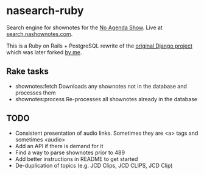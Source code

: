 # nasearch-ruby

Search engine for shownotes for the [No Agenda Show](http://www.noagendashow.com/). Live at [search.nashownotes.com](http://search.nashownotes.com).

This is a Ruby on Rails + PostgreSQL rewrite of the
[original Django project](https://github.com/lifenoodles/nasearch)
which was later forked [by me](https://github.com/mcclymont/nasearch).

Rake tasks
-----------
+ shownotes:fetch Downloads any shownotes not in the database and processes them
+ shownotes:process Re-processes all shownotes already in the database

TODO
-----------
+ Consistent presentation of audio links. Sometimes they are &lt;a&gt; tags and sometimes &lt;audio&gt;
+ Add an API if there is demand for it
+ Find a way to parse shownotes prior to 489
+ Add better instructions in README to get started
+ De-duplication of topics (e.g. JCD Clips, JCD CLIPS, JCD Clip)
